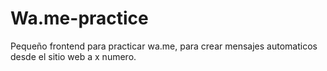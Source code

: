 # Wa.me-practice
Pequeño frontend para practicar wa.me, para crear mensajes automaticos desde el sitio web a x numero.
